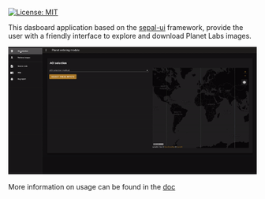 [![License: MIT](https://img.shields.io/badge/License-MIT-yellow.svg)](https://opensource.org/licenses/MIT)

This dasboard application based on the [sepal-ui](https://sepal-ui.readthedocs.io/en/latest/) framework, provide the user with a friendly interface to explore and download Planet Labs images.

![demo](https://raw.githubusercontent.com/12rambau/planet-order/master/doc/img/demo.gif)

More information on usage can be found in the [doc](https://docs.sepal.io/en/latest/modules/dwn/planet_order.html)